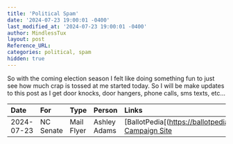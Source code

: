 ```yaml
---
title: 'Political Spam'
date: '2024-07-23 19:00:01 -0400'
last_modified_at: '2024-07-23 19:00:01 -0400'
author: MindlessTux
layout: post
Reference_URL:
categories: political, spam
hidden: true
---
```


So with the coming election season I felt like doing something fun to just see how much crap is tossed at me started today.  So I will be make updates to this post as I get door knocks, door hangers, phone calls, sms texts, etc...

<!--readmore-->

| Date       | For       | Type       | Person          | Links |
| :--------- | :-------- | :--------- | :-------------- | :---------- |
| 2024-07-23 | NC Senate | Mail Flyer | Ashley Adams    | [BallotPedia[(https://ballotpedia.org/Ashlee_Bryan_Adams) [Campaign Site](https://www.ashleefornc.com/) |